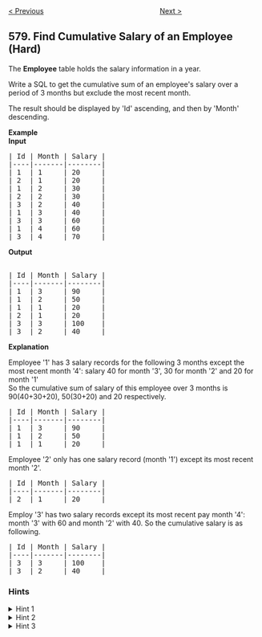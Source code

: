 <!--|This file generated by command(leetcode description); DO NOT EDIT.    |-->
<!--+----------------------------------------------------------------------+-->
<!--|@author    Openset <openset.wang@gmail.com>                           |-->
<!--|@link      https://github.com/openset                                 |-->
<!--|@home      https://github.com/openset/leetcode                        |-->
<!--+----------------------------------------------------------------------+-->

[< Previous](https://github.com/openset/leetcode/tree/master/problems/get-highest-answer-rate-question "Get Highest Answer Rate Question")
　　　　　　　　　　　　　　　　
[Next >](https://github.com/openset/leetcode/tree/master/problems/count-student-number-in-departments "Count Student Number in Departments")

## 579. Find Cumulative Salary of an Employee (Hard)

<p>The <b>Employee</b> table holds the salary information in a year.</p>

<p>Write a SQL to get the cumulative sum of an employee's salary over a period of 3 months but exclude the most recent month.</p>

<p>The result should be displayed by 'Id' ascending, and then by 'Month' descending.</p> 

<p><b>Example</b><br />
<b>Input</b>
<pre>
| Id | Month | Salary |
|----|-------|--------|
| 1  | 1     | 20     |
| 2  | 1     | 20     |
| 1  | 2     | 30     |
| 2  | 2     | 30     |
| 3  | 2     | 40     |
| 1  | 3     | 40     |
| 3  | 3     | 60     |
| 1  | 4     | 60     |
| 3  | 4     | 70     |
</pre>

<b>Output</b>
<pre>

| Id | Month | Salary |
|----|-------|--------|
| 1  | 3     | 90     |
| 1  | 2     | 50     |
| 1  | 1     | 20     |
| 2  | 1     | 20     |
| 3  | 3     | 100    |
| 3  | 2     | 40     |
</pre>
</p>

<b>Explanation</b>
<p>Employee '1' has 3 salary records for the following 3 months except the most recent month '4': salary 40 for month '3', 30 for month '2' and 20 for month '1'</br>
So the cumulative sum of salary of this employee over 3 months is 90(40+30+20), 50(30+20) and 20 respectively.</p> 
<pre>
| Id | Month | Salary |
|----|-------|--------|
| 1  | 3     | 90     |
| 1  | 2     | 50     |
| 1  | 1     | 20     |
</pre>

Employee '2' only has one salary record (month '1') except its most recent month '2'.
<pre>
| Id | Month | Salary |
|----|-------|--------|
| 2  | 1     | 20     |
</pre></p>
Employ '3' has two salary records except its most recent pay month '4': month '3' with 60 and month '2' with 40. So the cumulative salary is as following.
<pre>
| Id | Month | Salary |
|----|-------|--------|
| 3  | 3     | 100    |
| 3  | 2     | 40     |
</pre></p>

### Hints
<details>
<summary>Hint 1</summary>
Seem hard at first glance? Try to divide this problem into some sub-problems. 
Think about how to calculate the cumulative sum of one employee, how to get the cumulative sum for many employees, and how to except the most recent month of the result.
</details>
<details>
<summary>Hint 2</summary>
Use the technique of self-join if you have only one table but to write a complex query.
</details>
<details>
<summary>Hint 3</summary>
Still remember how to use the function `sum` and `max`?
</details>
